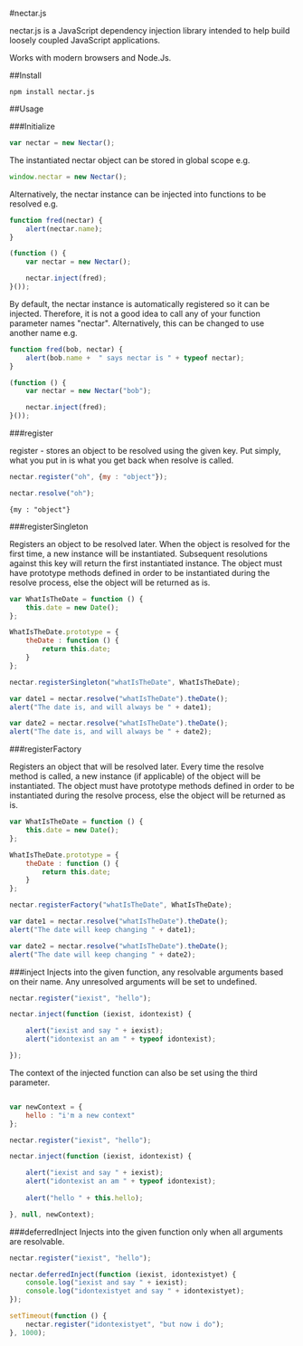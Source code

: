 #nectar.js

nectar.js is a JavaScript dependency injection library intended to help build loosely coupled
JavaScript applications.

Works with modern browsers and Node.Js.

##Install
```
npm install nectar.js
```

##Usage

###Initialize
```js
var nectar = new Nectar();
```

The instantiated nectar object can be stored in global scope e.g.

```js
window.nectar = new Nectar();
```

Alternatively, the nectar instance can be injected into functions to be resolved e.g.
```js
function fred(nectar) {
    alert(nectar.name);
}

(function () {
    var nectar = new Nectar();

    nectar.inject(fred);
}());
```

By default, the nectar instance is automatically registered so it can be injected. Therefore, it is not
a good idea to call any of your function parameter names "nectar". Alternatively, this can be changed
to use another name e.g.

```js
function fred(bob, nectar) {
    alert(bob.name +  " says nectar is " + typeof nectar);
}

(function () {
    var nectar = new Nectar("bob");

    nectar.inject(fred);
}());
```


###register

register - stores an object to be resolved using the given key. Put simply, what you put in is what you get back
when resolve is called.

```js
nectar.register("oh", {my : "object"});

nectar.resolve("oh");
```

```
{my : "object"}
```

###registerSingleton

Registers an object to be resolved later. When the object is resolved for the
first time, a new instance will be instantiated. Subsequent resolutions against
this key will return the first instantiated instance. The object must have
prototype methods defined in order to be instantiated during the resolve process, else the
object will be returned as is.

```js
var WhatIsTheDate = function () {
    this.date = new Date();
};

WhatIsTheDate.prototype = {
    theDate : function () {
        return this.date;
    }
};

nectar.registerSingleton("whatIsTheDate", WhatIsTheDate);

var date1 = nectar.resolve("whatIsTheDate").theDate();
alert("The date is, and will always be " + date1);

var date2 = nectar.resolve("whatIsTheDate").theDate();
alert("The date is, and will always be " + date2);
```

###registerFactory

Registers an object that will be resolved later. Every time the resolve method
is called, a new instance (if applicable) of the object will be instantiated. The object must have
prototype methods defined in order to be instantiated during the resolve process, else the
object will be returned as is.

```js
var WhatIsTheDate = function () {
    this.date = new Date();
};

WhatIsTheDate.prototype = {
    theDate : function () {
        return this.date;
    }
};

nectar.registerFactory("whatIsTheDate", WhatIsTheDate);

var date1 = nectar.resolve("whatIsTheDate").theDate();
alert("The date will keep changing " + date1);

var date2 = nectar.resolve("whatIsTheDate").theDate();
alert("The date will keep changing " + date2);
```

###inject
Injects into the given function, any resolvable arguments based on their name. Any unresolved
arguments will be set to undefined.

```js
nectar.register("iexist", "hello");

nectar.inject(function (iexist, idontexist) {

    alert("iexist and say " + iexist);
    alert("idontexist an am " + typeof idontexist);

});
```

The context of the injected function can also be set using the third parameter.

```js

var newContext = {
    hello : "i'm a new context"
};

nectar.register("iexist", "hello");

nectar.inject(function (iexist, idontexist) {

    alert("iexist and say " + iexist);
    alert("idontexist an am " + typeof idontexist);
    
    alert("hello " + this.hello);

}, null, newContext);
```

###deferredInject
Injects into the given function only when all arguments are resolvable.

```js
nectar.register("iexist", "hello");

nectar.deferredInject(function (iexist, idontexistyet) {
    console.log("iexist and say " + iexist);
    console.log("idontexistyet and say " + idontexistyet);
});

setTimeout(function () {
    nectar.register("idontexistyet", "but now i do");
}, 1000);
```
